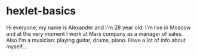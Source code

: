 # hexlet-basics
Hi everyone, my name is Alexander and I'm 28 year old.
I'm live in Moscow and at the very moment I work at Mars company as a manager of sales.
Also I'm a musician: playing guitar, drums, piano. Have a lot of info about myself...
